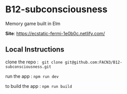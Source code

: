# B12-subconsciousness
Memory game built in Elm

**Site**: https://ecstatic-fermi-1e0b0c.netlify.com/ 

## Local Instructions

clone the repo :
` git clone git@github.com:FACN3/B12-subconsciousness.git`

run the app :
`npm run dev`

to build the app :
`npm run build`
